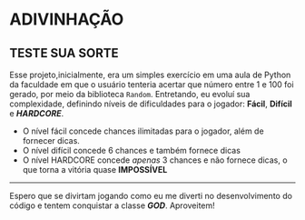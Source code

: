 # ADIVINHAÇÃO
## TESTE SUA SORTE

 Esse projeto,inicialmente, era um simples exercício em uma aula de Python da faculdade em que o usuário tenteria acertar que número entre 1 e 100 foi gerado, por meio da biblioteca `Random`. Entretando, eu evoluí sua complexidade, definindo níveis de dificuldades para o jogador: **Fácil**, **Difícil** e **_HARDCORE_**.

 * O nível fácil concede chances ilimitadas para o jogador, além de fornecer dicas.
 * O nível difícil concede 6 chances e também fornece dicas
 * O nível HARDCORE concede _apenas_ 3 chances e não fornece dicas, o que torna a vitória quase **IMPOSSÍVEL**
 ---

 Espero que se divirtam jogando como eu me diverti no desenvolvimento do código e tentem conquistar a classe **_GOD_**. Aproveitem!
